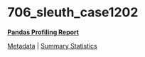 # 706_sleuth_case1202

[**Pandas Profiling Report**](../docs_sources/profile/706_sleuth_case1202.html)

[Metadata](metadata.yaml) | [Summary Statistics](summary_stats.csv)


